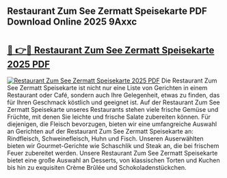 ## Restaurant Zum See Zermatt Speisekarte PDF Download Online 2025 9Axxc

# <h2><a href="http://gc8g7u.nevu.top/?p=Restaurant+Zum+See+Zermatt+Speisekarte">🔗 👉🔴 Restaurant Zum See Zermatt Speisekarte 2025 PDF</a></h2>

[![Restaurant Zum See Zermatt Speisekarte 2025 PDF](https://i.imgur.com/dBaPXMq.png)](http://gc8g7u.nevu.top/?p=Restaurant+Zum+See+Zermatt+Speisekarte)
Die Restaurant Zum See Zermatt Speisekarte ist nicht nur eine Liste von Gerichten in einem Restaurant oder Café, sondern auch Ihre Gelegenheit, etwas zu finden, das für Ihren Geschmack köstlich und geeignet ist. Auf der Restaurant Zum See Zermatt Speisekarte unseres Restaurants stehen viele frische Gemüse und Früchte, mit denen Sie leichte und frische Salate zubereiten können. Für diejenigen, die Fleisch bevorzugen, bieten wir eine umfangreiche Auswahl an Gerichten auf der Restaurant Zum See Zermatt Speisekarte an: Rindfleisch, Schweinefleisch, Huhn und Fisch. Unseren Auserwählten bieten wir Gourmet-Gerichte wie Schaschlik und Steak an, die bei frischem Feuer zubereitet werden. Unsere Restaurant Zum See Zermatt Speisekarte bietet eine große Auswahl an Desserts, von klassischen Torten und Kuchen bis hin zu exquisiten Crème Brûlée und Schokoladenstückchen.
